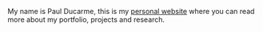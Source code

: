 My name is Paul Ducarme, this is my [personal website](https://ducarme.github.io) where you can read more about my portfolio, projects and research.
